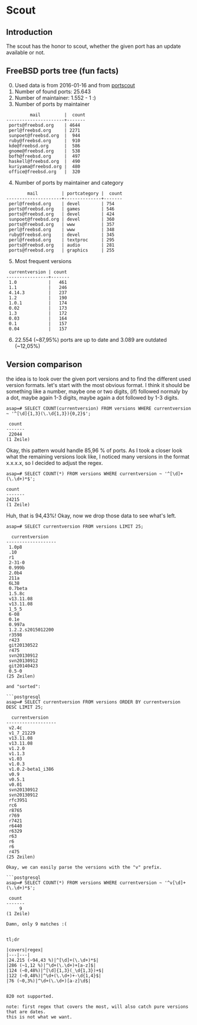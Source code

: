 # Scout
## Introduction

The scout has the honor to scout, whether the given port has an update available or not.

## FreeBSD ports tree (fun facts)

0. Used data is from 2016-01-16 and from [portscout](http://portscout.freebsd.org)
1. Number of found ports: 25.643
2. Number of maintainer: 1.552 - 1 :)
3. Number of ports by maintainer

```postgresql
         mail         |  count
----------------------+-------
 ports@freebsd.org    | 4644
 perl@freebsd.org     | 2271
 sunpoet@freebsd.org  |  944
 ruby@freebsd.org     |  910
 kde@freebsd.org      |  586
 gnome@freebsd.org    |  538
 bofh@freebsd.org     |  497
 haskell@freebsd.org  |  490
 kuriyama@freebsd.org |  480
 office@freebsd.org   |  320
```

4. Number of ports by maintainer and category

```postgresql
        mail         | portcategory |  count
---------------------+--------------+-------
 perl@freebsd.org    | devel        | 754
 ports@freebsd.org   | games        | 546
 ports@freebsd.org   | devel        | 424
 sunpoet@freebsd.org | devel        | 360
 ports@freebsd.org   | www          | 357
 perl@freebsd.org    | www          | 348
 ruby@freebsd.org    | devel        | 345
 perl@freebsd.org    | textproc     | 295
 ports@freebsd.org   | audio        | 281
 ports@freebsd.org   | graphics     | 255
```

5. Most frequent versions

```postgresql
 currentversion | count 
----------------+-------
 1.0            |   461
 1.1            |   246
 4.14.3         |   237
 1.2            |   190
 1.0.1          |   174
 0.02           |   173
 1.3            |   172
 0.03           |   164
 0.1            |   157
 0.04           |   157
```

6. 22.554 (~87,95%) ports are up to date and 3.089 are outdated (~12,05%)

## Version comparison

the idea is to look over the given port versions and to find the different used version formats.
let's start with the most obvious format. I think it should be something like a number, maybe one or two digits, (if) followed
normaly by a dot, maybe again 1-3 digits, maybe again a dot followed by 1-3 digits.

```postgresql
asap=# SELECT COUNT(currentversion) FROM versions WHERE currentversion ~ '^[\d]{1,3}(\.\d{1,3}){0,2}$';

 count 
-------
 22044
(1 Zeile)
```

Okay, this pattern would handle 85,96 % of ports.
As I took a closer look what the remaining versions look like, I noticed many versions in the
format x.x.x.x, so I decided to adjust the regex.

 ```postgresql
asap=# SELECT COUNT(*) FROM versions WHERE currentversion ~ '^[\d]+(\.\d+)*$';

 count 
-------
 24215
(1 Zeile)
```

Huh, that is 94,43%!
Okay, now we drop those data to see what's left.

```postgresql
asap=# SELECT currentversion FROM versions LIMIT 25;

  currentversion   
-------------------
 1.0p8
 .10
 r1
 2-31-0
 0.999b
 2.0b4
 211a
 6L38
 0.7beta
 1.5.8c
 v13.11.08
 v13.11.08
 1_5_5
 6-08
 0.1e
 0.997a
 1.2.2.s2015012200
 r3598
 r423
 git20130522
 r475
 svn20130912
 svn20130912
 git20140423
 0.5-0
(25 Zeilen)

and "sorted":

```postgresql
asap=# SELECT currentversion FROM versions ORDER BY currentversion DESC LIMIT 25;

  currentversion   
-------------------
 v2.4c
 v1_7_21229
 v13.11.08
 v13.11.08
 v1.2.0
 v1.1.3
 v1.03
 v1.0.3
 v1.0.2-beta1_i386
 v0.9
 v0.5.1
 v0.01
 svn20130912
 svn20130912
 rfc3951
 rc6
 r8765
 r769
 r7421
 r6440
 r6329
 r63
 r6
 r6
 r475
(25 Zeilen)

Okay, we can easily parse the versions with the "v" prefix.

```postgresql
asap=# SELECT COUNT(*) FROM versions WHERE currentversion ~ '^v[\d]+(\.\d+)*$';

 count 
-------
     9
(1 Zeile)

Damn, only 9 matches :(


tl;dr

|covers|regex|
|---|---|
|24.215 (~94,43 %)|^[\d]+(\.\d+)*$|
|286 (~1,12 %)|^\d+(\.\d+)+[a-z]$|
|124 (~0,48%)|^[\d]{1,3}(_\d{1,3})+$|
|122 (~0,48%)|^\d+(\.\d+)+-\d{1,4}$|
|76 (~0,3%)|^\d+(\.\d+)[a-z]\d$|


820 not supported.

note: first regex that covers the most, will also catch pure versions that are dates.
this is not what we want.

